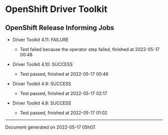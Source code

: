 
OpenShift Driver Toolkit
========================

OpenShift Release Informing Jobs
--------------------------------



* Driver Toolkit 4.11: FAILURE
  - Test failed because the operator step failed, finished at 2022-05-17 00:48








* Driver Toolkit 4.10: SUCCESS
  - Test passed, finished at 2022-05-17 00:46








* Driver Toolkit 4.9: SUCCESS
  - Test passed, finished at 2022-05-17 02:17








* Driver Toolkit 4.8: SUCCESS
  - Test passed, finished at 2022-05-17 01:02






---
Document generated on 2022-05-17 05h07.
